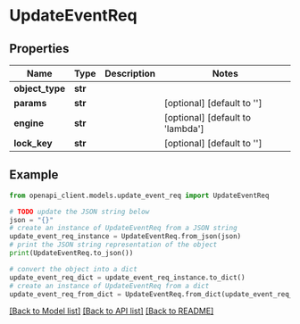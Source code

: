 # UpdateEventReq


## Properties

Name | Type | Description | Notes
------------ | ------------- | ------------- | -------------
**object_type** | **str** |  | 
**params** | **str** |  | [optional] [default to '']
**engine** | **str** |  | [optional] [default to 'lambda']
**lock_key** | **str** |  | [optional] [default to '']

## Example

```python
from openapi_client.models.update_event_req import UpdateEventReq

# TODO update the JSON string below
json = "{}"
# create an instance of UpdateEventReq from a JSON string
update_event_req_instance = UpdateEventReq.from_json(json)
# print the JSON string representation of the object
print(UpdateEventReq.to_json())

# convert the object into a dict
update_event_req_dict = update_event_req_instance.to_dict()
# create an instance of UpdateEventReq from a dict
update_event_req_from_dict = UpdateEventReq.from_dict(update_event_req_dict)
```
[[Back to Model list]](../README.md#documentation-for-models) [[Back to API list]](../README.md#documentation-for-api-endpoints) [[Back to README]](../README.md)


